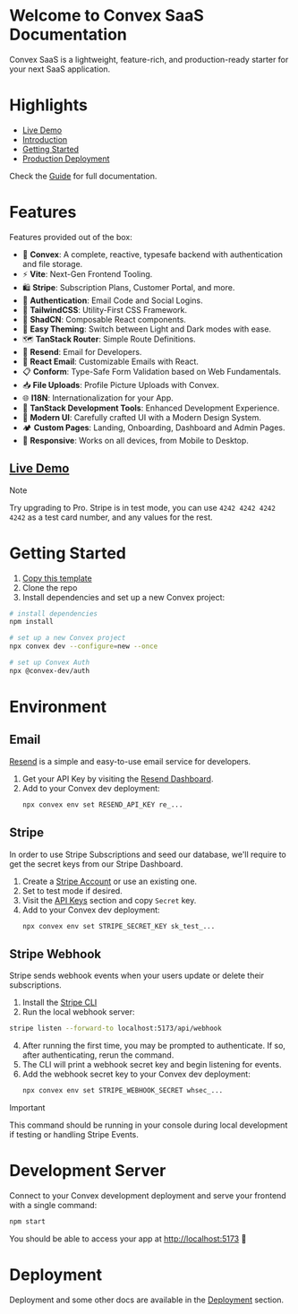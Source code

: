 # Welcome to Convex SaaS Documentation

Convex SaaS is a lightweight, feature-rich, and production-ready starter for your next SaaS application.

# Highlights

- [Live Demo](https://convex-saas.netlify.app)
- [Introduction](./guide/01-introduction.md)
- [Getting Started](https://github.com/erquhart/convex-saas/tree/main/docs#getting-started)
- [Production Deployment](./guide/09-deployment.md)

Check the [Guide](./guide) for full documentation.

# Features

Features provided out of the box:

- 🧩 **Convex**: A complete, reactive, typesafe backend with authentication and file storage.
- ⚡ **Vite**: Next-Gen Frontend Tooling.
- 🛍️ **Stripe**: Subscription Plans, Customer Portal, and more.
- 🔑 **Authentication**: Email Code and Social Logins.
- 🎨 **TailwindCSS**: Utility-First CSS Framework.
- 📐 **ShadCN**: Composable React components.
- 🌙 **Easy Theming**: Switch between Light and Dark modes with ease.
- 🗺️ **TanStack Router**: Simple Route Definitions.
- 📧 **Resend**: Email for Developers.
- 💌 **React Email**: Customizable Emails with React.
- 📋 **Conform**: Type-Safe Form Validation based on Web Fundamentals.
- 📥 **File Uploads**: Profile Picture Uploads with Convex.
- 🌐 **I18N**: Internationalization for your App.
- 🧰 **TanStack Development Tools**: Enhanced Development Experience.
- 💅 **Modern UI**: Carefully crafted UI with a Modern Design System.
- 🏕 **Custom Pages**: Landing, Onboarding, Dashboard and Admin Pages.
- 📱 **Responsive**: Works on all devices, from Mobile to Desktop.

## [Live Demo](https://convex-saas.netlify.app)

> [!NOTE]
> Try upgrading to Pro. Stripe is in test mode, you can use `4242 4242 4242
4242` as a test card number, and any values for the rest.

# Getting Started

1. [Copy this template](https://github.com/new?template_name=convex-saas&template_owner=erquhart)
2. Clone the repo
3. Install dependencies and set up a new Convex project:

```sh
# install dependencies
npm install

# set up a new Convex project
npx convex dev --configure=new --once

# set up Convex Auth
npx @convex-dev/auth
```

# Environment

## Email

[Resend](https://resend.com/) is a simple and easy-to-use email service for developers.

1. Get your API Key by visiting the [Resend Dashboard](https://resend.com/api-keys).
2. Add to your Convex dev deployment:
   ```sh
   npx convex env set RESEND_API_KEY re_...
   ```

## Stripe

In order to use Stripe Subscriptions and seed our database, we'll require to get the secret keys from our Stripe Dashboard.

1. Create a [Stripe Account](https://dashboard.stripe.com/login) or use an existing one.
2. Set to test mode if desired.
3. Visit the [API Keys](https://dashboard.stripe.com/test/apikeys) section and copy `Secret` key.
4. Add to your Convex dev deployment:
   ```sh
   npx convex env set STRIPE_SECRET_KEY sk_test_...
   ```

## Stripe Webhook

Stripe sends webhook events when your users update or delete their subscriptions.

1. Install the [Stripe CLI](https://stripe.com/docs/stripe-cli)
2. Run the local webhook server:

```sh
stripe listen --forward-to localhost:5173/api/webhook
```

4. After running the first time, you may be prompted to authenticate. If so, after
   authenticating, rerun the command.
5. The CLI will print a webhook secret key and begin listening for events.
6. Add the webhook secret key to your Convex dev deployment:
   ```sh
   npx convex env set STRIPE_WEBHOOK_SECRET whsec_...
   ```

> [!IMPORTANT]
> This command should be running in your console during local development if testing or handling Stripe Events.

# Development Server

Connect to your Convex development deployment and serve your frontend with a single command:

```sh
npm start
```

You should be able to access your app at [http://localhost:5173](http://localhost:5173) 🎉

# Deployment

Deployment and some other docs are available in the [Deployment](./guide/09-deployment.md) section.
